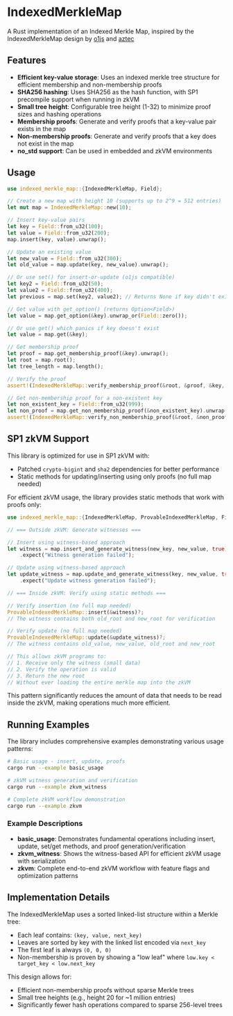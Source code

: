 # IndexedMerkleMap

A Rust implementation of an Indexed Merkle Map, inspired by the IndexedMerkleMap design by [o1js](https://github.com/o1-labs/o1js/blob/main/src/lib/provable/merkle-tree-indexed.ts) and [aztec](https://docs.aztec.network/aztec/concepts/advanced/storage/indexed_merkle_tree)

## Features

- **Efficient key-value storage**: Uses an indexed merkle tree structure for efficient membership and non-membership proofs
- **SHA256 hashing**: Uses SHA256 as the hash function, with SP1 precompile support when running in zkVM
- **Small tree height**: Configurable tree height (1-32) to minimize proof sizes and hashing operations
- **Membership proofs**: Generate and verify proofs that a key-value pair exists in the map
- **Non-membership proofs**: Generate and verify proofs that a key does not exist in the map
- **no_std support**: Can be used in embedded and zkVM environments

## Usage

```rust
use indexed_merkle_map::{IndexedMerkleMap, Field};

// Create a new map with height 10 (supports up to 2^9 = 512 entries)
let mut map = IndexedMerkleMap::new(10);

// Insert key-value pairs
let key = Field::from_u32(100);
let value = Field::from_u32(200);
map.insert(key, value).unwrap();

// Update an existing value
let new_value = Field::from_u32(300);
let old_value = map.update(key, new_value).unwrap();

// Or use set() for insert-or-update (o1js compatible)
let key2 = Field::from_u32(50);
let value2 = Field::from_u32(400);
let previous = map.set(key2, value2); // Returns None if key didn't exist

// Get value with get_option() (returns Option<Field>)
let value = map.get_option(&key).unwrap_or(Field::zero());

// Or use get() which panics if key doesn't exist
let value = map.get(&key);

// Get membership proof
let proof = map.get_membership_proof(&key).unwrap();
let root = map.root();
let tree_length = map.length();

// Verify the proof
assert!(IndexedMerkleMap::verify_membership_proof(&root, &proof, &key, &new_value, tree_length));

// Get non-membership proof for a non-existent key
let non_existent_key = Field::from_u32(999);
let non_proof = map.get_non_membership_proof(&non_existent_key).unwrap();
assert!(IndexedMerkleMap::verify_non_membership_proof(&root, &non_proof, &non_existent_key, tree_length));
```

## SP1 zkVM Support

This library is optimized for use in SP1 zkVM with:

- Patched `crypto-bigint` and `sha2` dependencies for better performance
- Static methods for updating/inserting using only proofs (no full map needed)

For efficient zkVM usage, the library provides static methods that work with proofs only:

```rust
use indexed_merkle_map::{IndexedMerkleMap, ProvableIndexedMerkleMap, Field};

// === Outside zkVM: Generate witnesses ===

// Insert using witness-based approach
let witness = map.insert_and_generate_witness(new_key, new_value, true)?
    .expect("Witness generation failed");

// Update using witness-based approach
let update_witness = map.update_and_generate_witness(key, new_value, true)?
    .expect("Update witness generation failed");

// === Inside zkVM: Verify using static methods ===

// Verify insertion (no full map needed)
ProvableIndexedMerkleMap::insert(&witness)?;
// The witness contains both old_root and new_root for verification

// Verify update (no full map needed)
ProvableIndexedMerkleMap::update(&update_witness)?;
// The witness contains old_value, new_value, old_root and new_root

// This allows zkVM programs to:
// 1. Receive only the witness (small data)
// 2. Verify the operation is valid
// 3. Return the new root
// Without ever loading the entire merkle map into the zkVM
```

This pattern significantly reduces the amount of data that needs to be read inside the zkVM, making operations much more efficient.

## Running Examples

The library includes comprehensive examples demonstrating various usage patterns:

```bash
# Basic usage - insert, update, proofs
cargo run --example basic_usage

# zkVM witness generation and verification
cargo run --example zkvm_witness

# Complete zkVM workflow demonstration
cargo run --example zkvm
```

### Example Descriptions

- **basic_usage**: Demonstrates fundamental operations including insert, update, set/get methods, and proof generation/verification
- **zkvm_witness**: Shows the witness-based API for efficient zkVM usage with serialization
- **zkvm**: Complete end-to-end zkVM workflow with feature flags and optimization patterns

## Implementation Details

The IndexedMerkleMap uses a sorted linked-list structure within a Merkle tree:

- Each leaf contains: `(key, value, next_key)`
- Leaves are sorted by key with the linked list encoded via `next_key`
- The first leaf is always `(0, 0, 0)`
- Non-membership is proven by showing a "low leaf" where `low.key < target_key < low.next_key`

This design allows for:

- Efficient non-membership proofs without sparse Merkle trees
- Small tree heights (e.g., height 20 for ~1 million entries)
- Significantly fewer hash operations compared to sparse 256-level trees

